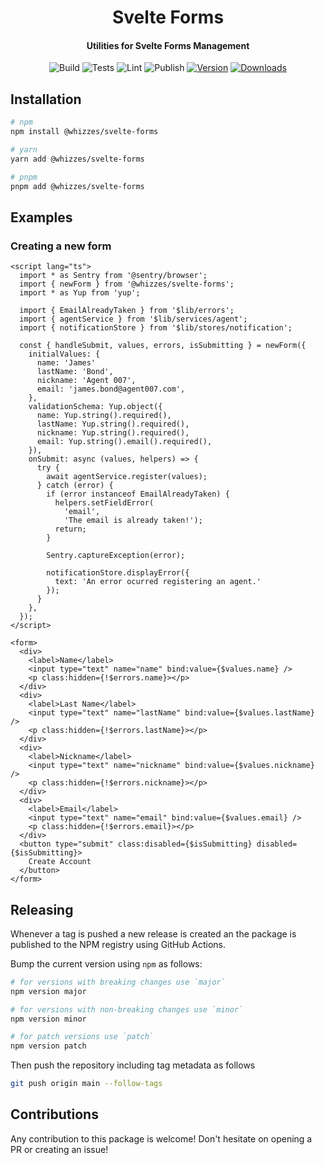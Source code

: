 <div>
  <h1 align="center">Svelte Forms</h1>
  <h4 align="center">
    Utilities for Svelte Forms Management
  </h4>
</div>

<div align="center">

![Build](https://github.com/whizzes/svelte-forms/workflows/build/badge.svg)
![Tests](https://github.com/whizzes/svelte-forms/workflows/test/badge.svg)
![Lint](https://github.com/whizzes/svelte-forms/workflows/lint/badge.svg)
![Publish](https://github.com/whizzes/svelte-forms/workflows/publish/badge.svg)
[![Version](https://img.shields.io/npm/v/@whizzes/svelte-forms.svg?style=flat)](https://www.npmjs.com/package/@whizzes/svelte-confeti)
[![Downloads](https://img.shields.io/npm/dm/@whizzes/svelte-forms.svg?style=flat)](https://www.npmjs.com/package/@whizzes/svelte-confeti)

</div>

## Installation

```bash
# npm
npm install @whizzes/svelte-forms

# yarn
yarn add @whizzes/svelte-forms

# pnpm
pnpm add @whizzes/svelte-forms
```

## Examples

### Creating a new form

```svelte
<script lang="ts">
  import * as Sentry from '@sentry/browser';
  import { newForm } from '@whizzes/svelte-forms';
  import * as Yup from 'yup';

  import { EmailAlreadyTaken } from '$lib/errors';
  import { agentService } from '$lib/services/agent';
  import { notificationStore } from '$lib/stores/notification';

  const { handleSubmit, values, errors, isSubmitting } = newForm({
    initialValues: {
      name: 'James'
      lastName: 'Bond',
      nickname: 'Agent 007',
      email: 'james.bond@agent007.com',
    },
    validationSchema: Yup.object({
      name: Yup.string().required(),
      lastName: Yup.string().required(),
      nickname: Yup.string().required(),
      email: Yup.string().email().required(),
    }),
    onSubmit: async (values, helpers) => {
      try {
        await agentService.register(values);
      } catch (error) {
        if (error instanceof EmailAlreadyTaken) {
          helpers.setFieldError(
            'email',
            'The email is already taken!');
          return;
        }

        Sentry.captureException(error);

        notificationStore.displayError({
          text: 'An error ocurred registering an agent.'
        });
      }
    },
  });
</script>

<form>
  <div>
    <label>Name</label>
    <input type="text" name="name" bind:value={$values.name} />
    <p class:hidden={!$errors.name}></p>
  </div>
  <div>
    <label>Last Name</label>
    <input type="text" name="lastName" bind:value={$values.lastName} />
    <p class:hidden={!$errors.lastName}></p>
  </div>
  <div>
    <label>Nickname</label>
    <input type="text" name="nickname" bind:value={$values.nickname} />
    <p class:hidden={!$errors.nickname}></p>
  </div>
  <div>
    <label>Email</label>
    <input type="text" name="email" bind:value={$values.email} />
    <p class:hidden={!$errors.email}></p>
  </div>
  <button type="submit" class:disabled={$isSubmitting} disabled={$isSubmitting}>
    Create Account
  </button>
</form>
```

## Releasing

Whenever a tag is pushed a new release is created an the package is
published to the NPM registry using GitHub Actions.

Bump the current version using `npm` as follows:

```sh
# for versions with breaking changes use `major`
npm version major

# for versions with non-breaking changes use `minor`
npm version minor

# for patch versions use `patch`
npm version patch
```

Then push the repository including tag metadata as follows

```sh
git push origin main --follow-tags
```

## Contributions

Any contribution to this package is welcome! Don't hesitate on opening a
PR or creating an issue!
